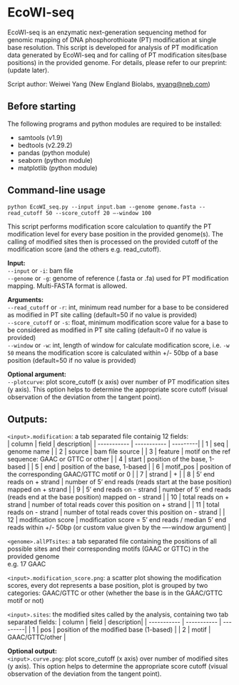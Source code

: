 # EcoWI-seq
EcoWI-seq is an enzymatic next-generation sequencing method for genomic mapping of DNA phosphorothioate (PT) modification at single base resolution. This script is developed for analysis of PT modification data generated by EcoWI-seq and for calling of PT modification sites(base positions) in the provided genome. For details, please refer to our preprint:(update later). <br>

Script author: Weiwei Yang (New England Biolabs, wyang@neb.com) <br>

## Before starting <br>
The following programs and python modules are required to be installed: <br>
- samtools (v1.9) <br>
- bedtools (v2.29.2) <br>
- pandas (python module) <br>
- seaborn (python module) <br>
- matplotlib (python module)<br>

## Command-line usage <br>
`python EcoWI_seq.py --input input.bam --genome genome.fasta --read_cutoff 50 --score_cutoff 20 —-window 100`<br>

This script performs modification score calculation to quantify the PT modification level for every base position in the provided genome(s). The calling of modified sites then is processed on the provided cutoff of the modification score (and the others e.g. read_cutoff). <br>

**Input:**<br>
`--input` or `-i`: bam file <br>
`--genome` or `-g`: genome of reference (.fasta or .fa) used for PT modification mapping. Multi-FASTA format is allowed. <br>

**Arguments:** <br>
`--read_cutoff` or `-r`: int, minimum read number for a base to be considered as modified in PT site calling (default=50 if no value is provided) <br>
`--score_cutoff` or `-s`: float, minimum modification score value for a base to be considered as modified in PT site calling (default=0 if no value is provided) <br> 
`--window` or `-w`: int, length of window for calculate modification score, i.e. `-w 50` means the modification score is calculated within +/- 50bp of a base position (default=50 if no value is provided) <br>

**Optional argument:** <br>
`--plotcurve`: plot score_cutoff (x axis) over number of PT modification sites (y axis). This option helps to determine the appropriate score cutoff (visual observation of the deviation from the tangent point). <br>

## Outputs: 
`<input>.modification`: a tab separated file containig 12 fields: <br>
| column | field | description|
| ----------- | ----------- | ---------|
| 1 | seq | genome name |
| 2 | source | bam file source |
|	3	| feature	| motif on the ref sequence: GAAC or GTTC or other |
|	4	| start |	position of the base, 1-based |
|	5	| end	|	position of the base, 1-based |
|	6	| motif_pos	|	position of the corresponding GAAC/GTTC motif or 0 |
|	7	| strand |	+ |
| 8	| 5’ end reads on + strand	|	number of 5’ end reads (reads start at the base position) mapped on + strand |
|	9	| 5’ end reads on - strand	|	number of 5’ end reads (reads end at the base position) mapped on - strand |
|	10	| total reads on + strand	| number of total reads cover this position on + strand |
|	11	| total reads on - strand	|	number of total reads cover this position on - strand |
|	12	| modification score	|	modification score = 5’ end reads / median 5’ end reads within +/- 50bp (or custom value given by the —-window argument) |


`<genome>.allPTsites`: a tab separated file containing the positions of all possible sites and their corresponding motifs (GAAC or GTTC) in the provided genome <br>
e.g. 17  GAAC <br>

`<input>.modification_score.png`: a scatter plot showing the modification scores, every dot represents a base position, plot is grouped by two categories: GAAC/GTTC or other (whether the base is in the GAAC/GTTC motif or not) <br>

`<input>.sites`: the modified sites called by the analysis, containing two tab separated fields:
| column | field | description|
| ----------- | ----------- | ---------|
| 1 | pos | position of the modified base (1-based) |
| 2 | motif | GAAC/GTTC/other |

**Optional output:** <br>
`<input>.curve.png`: plot score_cutoff (x axis) over number of modified sites (y axis). This option helps to determine the appropriate score cutoff (visual observation of the deviation from the tangent point). <br>
